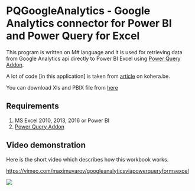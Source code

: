 # PQGoogleAnalytics - Google Analytics connector for Power BI and Power Query for Excel

This program is written on M# language and it is used for retrieving data from Google Analytics api directly to Power BI Excel using [Power Query Addon](https://www.microsoft.com/en-us/download/details.aspx?id=39379). 

A lot of code \[in this application\] is taken from [article](http://kohera.be/blog/detail/how-to-get-google-analytics-data-in-power-query) on kohera.be. 

You can download Xls and PBIX file from [here](https://github.com/40-02/GoogleAnalyticsViaPowerQueryForExcel/releases)

## Requirements ##

1. MS Excel 2010, 2013, 2016 or Power BI
2. [Power Query Addon](https://www.microsoft.com/en-us/download/details.aspx?id=39379)

## Video demonstration  ##

Here is the short video which describes how this workbook works. 

https://vimeo.com/maximuvarov/googleanalyticsviapowerqueryformsexcel

![](https://www.evernote.com/l/AAnq3Tra0TNMGrEb8ouN4BqL-ACyIbHeeJgB/image.png)
